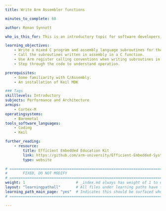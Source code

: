 ```yaml
---
title: Write Arm Assembler functions

minutes_to_complete: 60

author: Ronan Synnott

who_is_this_for: This is an introductory topic for software developers who are interested in programming microcontrollers with C/Assembly.

learning_objectives: 
    - Write a mixed C program and assembly language subroutines for the microcontroller. 
    - Call the subroutines written in assembly in a C function.  
    - Use Arm register calling conventions when writing subroutines in assembly language.  
    - Step through the code to understand operation.

prerequisites:
    - Some familiarity with C/Assembly.
    - An installation of Keil MDK

### Tags
skilllevels: Introductory
subjects: Performance and Architecture
armips:
    - Cortex-M
operatingsystems:
    - Baremetal
tools_software_languages:
    - Coding
    - Keil

further_reading:
    - resource:
        title: Efficient Embedded Education Kit
        link: https://github.com/arm-university/Efficient-Embedded-Systems-Design-Education-Kit
        type: website

# ================================================================================
#       FIXED, DO NOT MODIFY
# ================================================================================
weight: 1                       # _index.md always has weight of 1 to order correctly
layout: "learningpathall"       # All files under learning paths have this same wrapper
learning_path_main_page: "yes"  # Indicates this should be surfaced when looking for related content. Only set for _index.md of learning path content.
# ================================================================================

---
```

